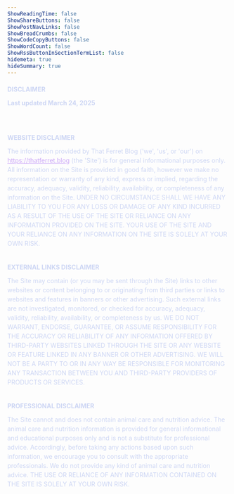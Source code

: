 ```yaml
---
ShowReadingTime: false
ShowShareButtons: false
ShowPostNavLinks: false
ShowBreadCrumbs: false
ShowCodeCopyButtons: false
ShowWordCount: false
ShowRssButtonInSectionTermList: false
hidemeta: true
hideSummary: true
---
```

<style>
  [data-custom-class='body'],
  [data-custom-class='body'] * {
    background: transparent !important;
  }

  [data-custom-class='title'],
  [data-custom-class='title'] * {
    font-family: "atkinson-hyperlegible-next", -apple-system, BlinkMacSystemFont, segoe ui, Roboto, Oxygen, Ubuntu, Cantarell, open sans, helvetica neue, sans-serif !important;
    font-size: var(--font-size-h3) !important;
    color: #cdd6f4 !important;
  }

  [data-custom-class='subtitle'],
  [data-custom-class='subtitle'] * {
    font-family: "atkinson-hyperlegible-next", -apple-system, BlinkMacSystemFont, segoe ui, Roboto, Oxygen, Ubuntu, Cantarell, open sans, helvetica neue, sans-serif !important;
    color: #cdd6f4 !important;
    font-size: var(--font-size-small) !important;
  }

  [data-custom-class='heading_1'],
  [data-custom-class='heading_1'] * {
    font-family: "atkinson-hyperlegible-next", -apple-system, BlinkMacSystemFont, segoe ui, Roboto, Oxygen, Ubuntu, Cantarell, open sans, helvetica neue, sans-serif !important;
    font-size: var(--font-size-h4) !important;
    color: #cdd6f4 !important;
  }

  [data-custom-class='heading_2'],
  [data-custom-class='heading_2'] * {
    font-family: "atkinson-hyperlegible-next", -apple-system, BlinkMacSystemFont, segoe ui, Roboto, Oxygen, Ubuntu, Cantarell, open sans, helvetica neue, sans-serif !important;
    font-size: var(--font-size-h5) !important;
    color: #cdd6f4 !important;
  }

  [data-custom-class='body_text'],
  [data-custom-class='body_text'] * {
    color: #cdd6f4 !important;
    font-size: var(--font-size-p) !important;
    font-family: "atkinson-hyperlegible-next", -apple-system, BlinkMacSystemFont, segoe ui, Roboto, Oxygen, Ubuntu, Cantarell, open sans, helvetica neue, sans-serif !important;
  }

  [data-custom-class='link'],
  [data-custom-class='link'] * {
    color: #cba6f7 !important;
    font-size: var(--font-size-hp) !important;
    font-family: "atkinson-hyperlegible-next", -apple-system, BlinkMacSystemFont, segoe ui, Roboto, Oxygen, Ubuntu, Cantarell, open sans, helvetica neue, sans-serif !important;
    word-break: break-word !important;
  }
</style>

<div data-custom-class="body">
<div><div align="center" class="MsoNormal" data-custom-class="title" style="text-align: left; line-height: 1.5;"><a name="_4r5vko5di6yg"></a><strong><span style="line-height: 150%; font-size: 26px;"><h1>DISCLAIMER</h1></span></strong></div><div align="center" class="MsoNormal" style="text-align:center;line-height:150%;"><a name="_l2jmcqu2bv4x"></a></div><div align="center" class="MsoNormal" data-custom-class="subtitle" style="text-align: left; line-height: 150%;"><span style="color: rgb(127,127,127); font-size: 15px; text-align: justify;"><strong>Last updated </strong><bdt class="block-container question question-in-editor" data-id="f06b270d-4b70-bc53-bef4-2d8996dff70b" data-type="question"><strong>March 24, 2025</strong></bdt></span></div><div class="MsoNormal" style="text-align: justify; line-height: 1.5;"><br></div><div class="MsoNormal" style="text-align: justify; line-height: 1.5;"><br></div><div class="MsoNormal" data-custom-class="heading_1"><a name="_xs0r05tcjblb"></a><strong><span style="line-height: 115%; font-size: 19px;"><h2>WEBSITE DISCLAIMER</h2></span></strong></div></div><div><div class="MsoNormal" data-custom-class="body_text" style="line-height: 1.5;"><span style="color: rgb(89, 89, 89); font-size: 15px;">The information provided by <bdt class="block-container question question-in-editor" data-id="1e91c6ac-db3b-ab40-09dc-333e7d471e6c" data-type="question">That Ferret Blog</bdt> (<bdt class="block-component"></bdt>'we', 'us', or 'our'<bdt class="else-block"></bdt>) on <bdt class="block-component"></bdt><span style="color: rgb(0, 58, 250);"><bdt class="question"><a href="https://thatferret.blog" target="_blank" data-custom-class="link">https://thatferret.blog</a></bdt></span> (the <bdt class="block-component"></bdt>'Site'<bdt class="else-block"></bdt>)<bdt class="block-component"></bdt> </bdt>is for general informational purposes only. All information on <span style="color: rgb(89, 89, 89); font-size: 15px;"><bdt class="block-component"></bdt>the Site<bdt class="block-component"></bdt></bdt> </span>is provided in good faith, however we make no representation or warranty of any kind, express or implied, regarding the accuracy, adequacy, validity, reliability, availability, or completeness of any information on <span style="color: rgb(89, 89, 89); font-size: 15px;"><span style="color: rgb(89, 89, 89); font-size: 15px;"><bdt class="block-component"></bdt>the Site<bdt class="block-component"></bdt></bdt></span></span>. UNDER NO CIRCUMSTANCE SHALL WE HAVE ANY LIABILITY TO YOU FOR ANY LOSS OR DAMAGE OF ANY KIND INCURRED AS A RESULT OF THE USE OF <span style="color: rgb(89, 89, 89); font-size: 15px;"><span style="color: rgb(89, 89, 89); font-size: 15px;"><bdt class="block-component"></bdt>THE SITE<bdt class="block-component"></bdt></bdt></span> </span>OR RELIANCE ON ANY INFORMATION PROVIDED ON <span style="color: rgb(89, 89, 89); font-size: 15px;"><span style="color: rgb(89, 89, 89); font-size: 15px;"><span style="color: rgb(89, 89, 89); font-size: 15px;"><bdt class="block-component"></bdt>THE SITE<bdt class="block-component"></bdt></bdt></span></span></span>. YOUR USE OF <span style="color: rgb(89, 89, 89); font-size: 15px;"><span style="color: rgb(89, 89, 89); font-size: 15px;"><span style="color: rgb(89, 89, 89); font-size: 15px;"><bdt class="block-component"></bdt>THE SITE<bdt class="block-component"></bdt></bdt></span></span> </span>AND YOUR RELIANCE ON ANY INFORMATION ON <span style="color: rgb(89, 89, 89); font-size: 15px;"><span style="color: rgb(89, 89, 89); font-size: 15px;"><span style="color: rgb(89, 89, 89); font-size: 15px;"><bdt class="block-component"></bdt>THE SITE<bdt class="block-component"></bdt></bdt> </span></span></span>IS SOLELY AT YOUR OWN RISK.</span></div></div><div style="line-height: 1.2;"><br></div><div><div class="MsoNormal"><a name="_x1u8x12nt00e"></a></div><bdt class="block-container if" data-type="if" id="25d6783f-eaa7-3465-7bd8-31e107cc0931"><bdt data-type="conditional-block"><bdt class="block-component" data-record-question-key="external_disclaimer_option" data-type="statement"></bdt> <bdt data-type="body"><div class="MsoNormal" data-custom-class="heading_1"><strong><span style="line-height: 115%; font-size: 19px;"><h2>EXTERNAL LINKS
DISCLAIMER</h2></span></strong></div></bdt></bdt></bdt></div><div><bdt class="block-container if" data-type="if"><bdt data-type="conditional-block"><bdt data-type="body"><div class="MsoNormal" data-custom-class="body_text" style="line-height: 1.5;"><span style="color: rgb(89, 89, 89); font-size: 15px;"><span style="color: rgb(89, 89, 89); font-size: 15px;"><bdt class="block-component"></bdt>The Site<bdt class="block-component"></bdt></bdt></span></span><span style="font-size: 15px;"><span style="color: rgb(89, 89, 89);"> may contain (or you may be sent through <span style="color: rgb(89, 89, 89); font-size: 15px;"><span style="color: rgb(89, 89, 89); font-size: 15px;"><bdt class="block-component"></bdt>the Site<bdt class="block-component"></bdt></bdt></span></span>) links</span> </span><span style="color: rgb(89, 89, 89); font-size: 15px;">to other
websites or content belonging to or originating from third parties or links to
websites and features in banners or other advertising. Such external links are
not investigated, monitored, or checked for accuracy, adequacy, validity, reliability,
availability, or completeness by us. WE DO NOT WARRANT, ENDORSE, GUARANTEE, OR
ASSUME RESPONSIBILITY FOR THE ACCURACY OR RELIABILITY OF ANY INFORMATION
OFFERED BY THIRD-PARTY WEBSITES LINKED THROUGH THE SITE OR ANY WEBSITE OR
FEATURE LINKED IN ANY BANNER OR OTHER ADVERTISING. WE WILL NOT BE A PARTY TO OR
IN ANY WAY BE RESPONSIBLE FOR MONITORING ANY TRANSACTION BETWEEN YOU AND THIRD-PARTY PROVIDERS OF PRODUCTS OR SERVICES.</span></div></bdt></bdt></bdt></div><div style="line-height: 1.2;"><br></div><div><bdt class="block-container if" data-type="if"><bdt class="statement-end-if-in-editor" data-type="close"></bdt></bdt><div class="MsoNormal"><a name="_wfmrqujylbbj"></a></div><bdt class="block-container if" data-type="if" id="098cd9ba-027e-0afb-ec22-41e16cb68d79"><bdt data-type="conditional-block"><bdt class="block-component" data-record-question-key="professional_disclaimer_option" data-type="statement"></bdt> <bdt data-type="body"><div class="MsoNormal" data-custom-class="heading_1"><strong><span style="line-height: 115%; font-size: 19px;"><h2>PROFESSIONAL DISCLAIMER</h2></span></strong></div></bdt></bdt></bdt></div><div><bdt class="block-container if" data-type="if"><bdt data-type="conditional-block"><bdt data-type="body"><div class="MsoNormal" data-custom-class="body_text" style="line-height: 1.5;"><span style="color: rgb(89, 89, 89); font-size: 15px;"><bdt class="block-component"></bdt>The Site cannot and does not contain <bdt class="block-container question question-in-editor" data-id="7744aaea-18c2-bcb8-7b80-f395643dfc29" data-type="question">animal care and nutrition</bdt> advice. The <bdt class="block-container question question-in-editor" data-id="89301322-2416-ef87-b4e0-ed76500d68ee" data-type="question">animal care and nutrition</bdt> information is provided for general informational and educational purposes only and is not a substitute for professional advice. Accordingly, before taking any actions based upon such information, we encourage you to consult with the appropriate professionals. We do not provide any kind of <bdt class="block-container question question-in-editor" data-id="019392d9-ec21-89ec-6801-8fc62f11838c" data-type="question">animal care and nutrition</bdt> advice.<bdt class="statement-end-if-in-editor"></bdt> THE USE OR RELIANCE OF ANY INFORMATION CONTAINED ON <span style="color: rgb(89, 89, 89); font-size: 15px;"><span style="color: rgb(89, 89, 89); font-size: 15px;"><span style="color: rgb(89, 89, 89); font-size: 15px;"><bdt class="block-component"></bdt>THE SITE<bdt class="block-component"></bdt></bdt></span></span></span> IS SOLELY AT YOUR OWN RISK.</span></div></bdt></bdt></bdt></div><div style="line-height: 1.2;"><br></div><div><bdt class="block-container if" data-type="if"><bdt class="statement-end-if-in-editor" data-type="close"></bdt></bdt></div><div><bdt class="block-component"></bdt></bdt><bdt data-type="conditional-block" style="text-align: start;"><bdt data-type="body"><div class="MsoNormal"><bdt class="block-component"></bdt></bdt></span></bdt></bdt></bdt></bdt></bdt></span></bdt></bdt></bdt></div><style>
      ul {
        list-style-type: square;
      }
      ul > li > ul {
        list-style-type: circle;
      }
      ul > li > ul > li > ul {
        list-style-type: square;
      }
      ol li {
        font-family: Arial ;
      }
    </style>
      </div>
      
